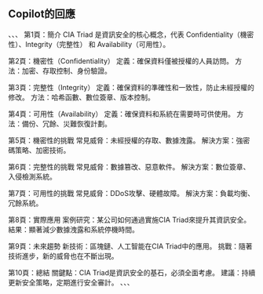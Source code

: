 ## Copilot的回應
、、、
第1頁：簡介
CIA Triad 是資訊安全的核心概念，代表 Confidentiality（機密性）、Integrity（完整性） 和 Availability（可用性）。

第2頁：機密性（Confidentiality）
定義：確保資料僅被授權的人員訪問。
方法：加密、存取控制、身份驗證。

第3頁：完整性（Integrity）
定義：確保資料的準確性和一致性，防止未經授權的修改。
方法：哈希函數、數位簽章、版本控制。

第4頁：可用性（Availability）
定義：確保資料和系統在需要時可供使用。
方法：備份、冗餘、災難恢復計劃。

第5頁：機密性的挑戰
常見威脅：未經授權的存取、數據洩露。
解決方案：強密碼策略、加密技術。

第6頁：完整性的挑戰
常見威脅：數據篡改、惡意軟件。
解決方案：數位簽章、入侵檢測系統。

第7頁：可用性的挑戰
常見威脅：DDoS攻擊、硬體故障。
解決方案：負載均衡、冗餘系統。

第8頁：實際應用
案例研究：某公司如何通過實施CIA Triad來提升其資訊安全。
結果：顯著減少數據洩露和系統停機時間。

第9頁：未來趨勢
新技術：區塊鏈、人工智能在CIA Triad中的應用。
挑戰：隨著技術進步，新的威脅也在不斷出現。

第10頁：總結
關鍵點：CIA Triad是資訊安全的基石，必須全面考慮。
建議：持續更新安全策略，定期進行安全審計。
、、、
